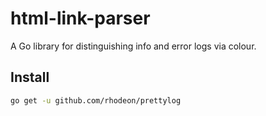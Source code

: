 # html-link-parser

A Go library for distinguishing info and error logs via colour.

## Install

```sh
go get -u github.com/rhodeon/prettylog
```
